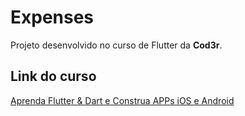 # Expenses

Projeto desenvolvido no curso de Flutter da **Cod3r**.

## Link do curso

[Aprenda Flutter & Dart e Construa APPs iOS e Android](https://www.cod3r.com.br/courses/aprenda-flutter-dart-e-construa-apps-ios-e-android)